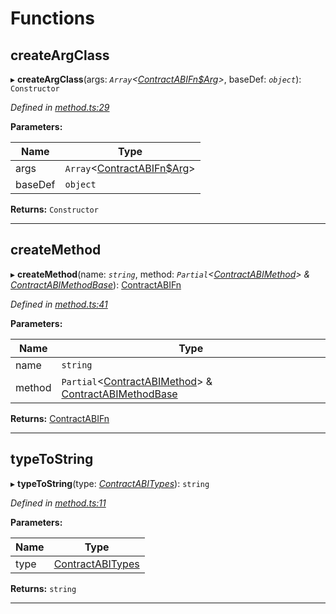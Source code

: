 

# Functions

<a id="createargclass"></a>

##  createArgClass

▸ **createArgClass**(args: *`Array`<[ContractABIFn$Arg](../interfaces/_types_.contractabifn_arg.md)>*, baseDef: *`object`*): `Constructor`

*Defined in [method.ts:29](https://github.com/polkadot-js/api/blob/4cba24c/packages/api-contract/src/method.ts#L29)*

**Parameters:**

| Name | Type |
| ------ | ------ |
| args | `Array`<[ContractABIFn$Arg](../interfaces/_types_.contractabifn_arg.md)> |
| baseDef | `object` |

**Returns:** `Constructor`

___
<a id="createmethod"></a>

##  createMethod

▸ **createMethod**(name: *`string`*, method: *`Partial`<[ContractABIMethod](_types_.md#contractabimethod)> & [ContractABIMethodBase](_types_.md#contractabimethodbase)*): [ContractABIFn](../interfaces/_types_.contractabifn.md)

*Defined in [method.ts:41](https://github.com/polkadot-js/api/blob/4cba24c/packages/api-contract/src/method.ts#L41)*

**Parameters:**

| Name | Type |
| ------ | ------ |
| name | `string` |
| method | `Partial`<[ContractABIMethod](_types_.md#contractabimethod)> & [ContractABIMethodBase](_types_.md#contractabimethodbase) |

**Returns:** [ContractABIFn](../interfaces/_types_.contractabifn.md)

___
<a id="typetostring"></a>

##  typeToString

▸ **typeToString**(type: *[ContractABITypes](_types_.md#contractabitypes)*): `string`

*Defined in [method.ts:11](https://github.com/polkadot-js/api/blob/4cba24c/packages/api-contract/src/method.ts#L11)*

**Parameters:**

| Name | Type |
| ------ | ------ |
| type | [ContractABITypes](_types_.md#contractabitypes) |

**Returns:** `string`

___

